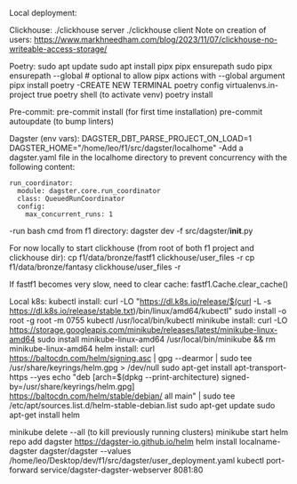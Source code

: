 Local deployment:

Clickhouse:
./clickhouse server
./clickhouse client
Note on creation of users: https://www.markhneedham.com/blog/2023/11/07/clickhouse-no-writeable-access-storage/

Poetry:
sudo apt update
sudo apt install pipx
pipx ensurepath
sudo pipx ensurepath --global # optional to allow pipx actions with --global argument
pipx install poetry
-CREATE NEW TERMINAL
poetry config virtualenvs.in-project true
poetry shell (to activate venv)
poetry install

Pre-commit:
pre-commit install (for first time installation)
pre-commit autoupdate (to bump linters)

Dagster (env vars):
DAGSTER_DBT_PARSE_PROJECT_ON_LOAD=1
DAGSTER_HOME="/home/leo/f1/src/dagster/localhome"
-Add a dagster.yaml file in the localhome directory to prevent concurrency with the following content:
```
run_coordinator:
  module: dagster.core.run_coordinator
  class: QueuedRunCoordinator
  config:
    max_concurrent_runs: 1
```
-run bash cmd from f1 directory: dagster dev -f src/dagster/__init__.py

For now locally to start clickhouse (from root of both f1 project and clickhouse dir):
cp f1/data/bronze/fastf1 clickhouse/user_files -r
cp f1/data/bronze/fantasy clickhouse/user_files -r

If fastf1 becomes very slow, need to clear cache:
fastf1.Cache.clear_cache()

Local k8s:
kubectl install:
curl -LO "https://dl.k8s.io/release/$(curl -L -s https://dl.k8s.io/release/stable.txt)/bin/linux/amd64/kubectl"
sudo install -o root -g root -m 0755 kubectl /usr/local/bin/kubectl
minikube install:
curl -LO https://storage.googleapis.com/minikube/releases/latest/minikube-linux-amd64
sudo install minikube-linux-amd64 /usr/local/bin/minikube && rm minikube-linux-amd64
helm install:
curl https://baltocdn.com/helm/signing.asc | gpg --dearmor | sudo tee /usr/share/keyrings/helm.gpg > /dev/null
sudo apt-get install apt-transport-https --yes
echo "deb [arch=$(dpkg --print-architecture) signed-by=/usr/share/keyrings/helm.gpg] https://baltocdn.com/helm/stable/debian/ all main" | sudo tee /etc/apt/sources.list.d/helm-stable-debian.list
sudo apt-get update
sudo apt-get install helm

minikube delete --all (to kill previously running clusters)
minikube start
helm repo add dagster https://dagster-io.github.io/helm
helm install localname-dagster dagster/dagster --values /home/leo/Desktop/dev/f1/src/dagster/user_deployment.yaml
kubectl port-forward service/dagster-dagster-webserver 8081:80
